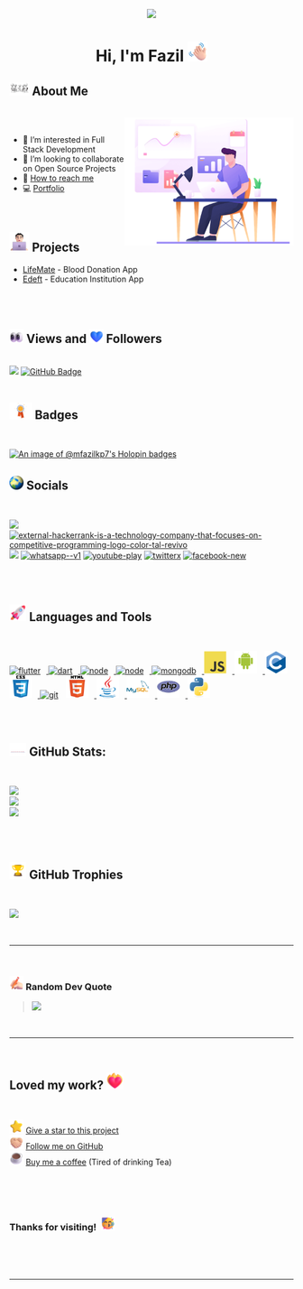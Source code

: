 <p align="center"><img src="./assets/coding.gif" height="250"></p>

<h1 align="center">Hi, I'm Fazil <img src="./assets/Waving%20Hand%20Light%20Skin%20Tone.png" alt="Waving Hand Light Skin Tone" width="35"  /> </h1>

## <img src="./assets/collaborate.gif" width="35"/> About Me
<br/>&nbsp;&nbsp;
<img align="right" alt="coding" width="300" src="./assets/developer.png"/> &nbsp;&nbsp;
- 💓 I’m interested in Full Stack Development
- 👀 I’m looking to collaborate on Open Source Projects<br>
- 📩 <a href="mailto:mfazilkp7@gmail.com">How to reach me</a><br>
- 💻 <a href="https://mohammed-fazil-kp.github.io/fazil.in/">Portfolio</a><br>
<br><br>



## <img src="./assets/Man%20Technologist%20Light%20Skin%20Tone.png" width="35"/> Projects
- [LifeMate](https://mohammed-fazil-kp.github.io/LifeMate_depo/) - Blood Donation App
- [Edeft](https://github.com/mohammed-fazil-kp/edeft-App) - Education Institution App
 <br><br><br><br>


## <img src="./assets/Eyes.png" width="25"/> Views and <img src="./assets/Blue%20Heart.png" width="25"/> Followers
<br>
<a href="https://github.com/MOHAMMED-FAZIL-KP"><img src="https://komarev.com/ghpvc/?username=MOHAMMED-FAZIL-KP"></a>
<a href="https://github.com/MOHAMMED-FAZIL-KP?tab=followers"><img src="https://img.shields.io/github/followers/MOHAMMED-FAZIL-KP?label=Followers&style=social" alt="GitHub Badge"></a>
<br><br>


##  <img src="./assets/badge.gif" width="40"> Badges
<br>


[![An image of @mfazilkp7's Holopin badges](https://holopin.me/mfazilkp7)](https://holopin.io/@mfazilkp7)


## <img src="./assets/spinning-globe-animated.gif" width="25"> Socials
<br>

<p align="left"> 
<a href = "https://www.linkedin.com/in/fazil-kp-061459235/"><img src="https://img.icons8.com/fluency/1x/linkedin.png"/></a>
<a href = "https://www.hackerrank.com/profile/mfazilkp7"><img width="48" height="48" src="https://img.icons8.com/external-tal-revivo-color-tal-revivo/48/external-hackerrank-is-a-technology-company-that-focuses-on-competitive-programming-logo-color-tal-revivo.png" alt="external-hackerrank-is-a-technology-company-that-focuses-on-competitive-programming-logo-color-tal-revivo"/></a>
<a href = "https://www.instagram.com/fazil__.__ "><img src="https://img.icons8.com/fluent/48/000000/instagram-new.png"/></a>
<a href = "https://wa.me/8281088823 "><img width="48" height="48" src="https://img.icons8.com/color/48/whatsapp--v1.png" alt="whatsapp--v1"/></a>
<a href = "https://www.youtube.com/channel/UCVqYXdZZAwP2dkEDPHXVgSA"><img width="48" height="48" src="https://img.icons8.com/color/48/youtube-play.png" alt="youtube-play"/></a>
<a href = "https://twitter.com/FazilKp15"><img width="48" height="48" src="https://img.icons8.com/nolan/64/twitterx.png" alt="twitterx"/></a>
<a href = "https://www.facebook.com/fazilkp.mohammed/"><img width="48" height="48" src="https://img.icons8.com/fluency/48/facebook-new.png" alt="facebook-new"/></a></p>
<br><br>


##  <img src="assets/Rocket.png" width="30"> Languages and Tools
<br>

<p align="left"> 
  <a href="https://flutter.dev" target="_blank" rel="noreferrer"> <img src="https://www.vectorlogo.zone/logos/flutterio/flutterio-icon.svg" alt="flutter" width="40" height="40" style="margin-right: 10px"/> </a>
  <a href="https://dart.dev" target="_blank" rel="noreferrer"> <img src="https://www.vectorlogo.zone/logos/dartlang/dartlang-icon.svg" alt="dart" width="40" height="40" style="margin-right: 10px"/> </a>
  <a href="https://nodejs.org/en" target="_blank" rel="noreferrer"> <img src="https://www.vectorlogo.zone/logos/nodejs/nodejs-icon.svg" alt="node" width="40" height="40" style="margin-right: 10px"/> </a>
  <a href="https://firebase.google.com/" target="_blank" rel="noreferrer"> <img src="https://www.vectorlogo.zone/logos/firebase/firebase-icon.svg" alt="node" width="40" height="40" style="margin-right: 10px"/> </a>
  <a href="https://www.mongodb.com/" target="_blank" rel="noreferrer"> <img src="https://www.vectorlogo.zone/logos/mongodb/mongodb-icon.svg" alt="mongodb" width="40" height="40" style="margin-right: 10px"/> </a>
  <a href="https://developer.mozilla.org/en-US/docs/Web/JavaScript" target="_blank" rel="noreferrer"><img src="https://raw.githubusercontent.com/devicons/devicon/master/icons/javascript/javascript-original.svg" alt="javascript" width="40" height="40" style="margin-right: 10px"/> </a> 
  <a href="https://developer.android.com" target="_blank" rel="noreferrer"> <img src="https://raw.githubusercontent.com/devicons/devicon/master/icons/android/android-original-wordmark.svg" alt="android" width="40" height="40" style="margin-right: 10px"/> </a>
  <a href="https://www.cprogramming.com/" target="_blank" rel="noreferrer"> <img src="https://raw.githubusercontent.com/devicons/devicon/master/icons/c/c-original.svg" alt="c" width="40" height="40" style="margin-right: 10px"/> </a> 
  <a href="https://www.w3schools.com/css/" target="_blank" rel="noreferrer"> <img src="https://raw.githubusercontent.com/devicons/devicon/master/icons/css3/css3-original-wordmark.svg" alt="css3" width="40" height="40" style="margin-right: 10px"/> </a> 
  <a href="https://git-scm.com/" target="_blank" rel="noreferrer"> <img src="https://www.vectorlogo.zone/logos/git-scm/git-scm-icon.svg" alt="git" width="40" height="40" style="margin-right: 10px"/></a> 
  <a href="https://www.w3.org/html/" target="_blank" rel="noreferrer"> <img src="https://raw.githubusercontent.com/devicons/devicon/master/icons/html5/html5-original-wordmark.svg" alt="html5" width="40" height="40" style="margin-right: 10px"/> </a>
  <a href="https://www.java.com" target="_blank" rel="noreferrer"> <img src="https://raw.githubusercontent.com/devicons/devicon/master/icons/java/java-original.svg" alt="java" width="40" height="40" style="margin-right: 10px"/> </a> 
  <a href="https://www.mysql.com/" target="_blank" rel="noreferrer"> <img src="https://raw.githubusercontent.com/devicons/devicon/master/icons/mysql/mysql-original-wordmark.svg" alt="mysql" width="40" height="40" style="margin-right: 10px"/> </a> 
  <a href="https://www.php.net" target="_blank" rel="noreferrer"> <img src="https://raw.githubusercontent.com/devicons/devicon/master/icons/php/php-original.svg" alt="php" width="40" height="40" style="margin-right: 10px"/> </a> 
  <a href="https://www.python.org" target="_blank" rel="noreferrer"> <img src="https://raw.githubusercontent.com/devicons/devicon/master/icons/python/python-original.svg" alt="python" width="40" height="40" style="margin-right: 10px"/> </a>
</p>

<br><br>

## <img src="./assets/graph-animation.gif" width="30"/> GitHub Stats:
<br>

![](https://github-readme-stats-sigma-five.vercel.app/api?username=MOHAMMED-FAZIL-KP&theme=dark&hide_border=true&include_all_commits=false&count_private=true)<br/>
![](https://github-readme-streak-stats.herokuapp.com/?user=MOHAMMED-FAZIL-KP&theme=dark&hide_border=true)<br/>
![](https://github-readme-stats-sigma-five.vercel.app/api/top-langs/?username=MOHAMMED-FAZIL-KP&theme=dark&hide_border=true&include_all_commits=false&count_private=true&layout=compact) 

<br><br>

## <img src="./assets/trophies.gif" width="30"/> GitHub Trophies
<br>

![](https://github-profile-trophy.vercel.app/?username=MOHAMMED-FAZIL-KP&theme=dark_dimmed&no-frame=false&no-bg=true&margin-w=4)

<br>

---
<br>



### <img src="./assets/Writing%20Hand%20Light%20Skin%20Tone.png" width=25> Random Dev Quote

>![](https://quotes-github-readme.vercel.app/api?type=horizontal&theme=dark)

<br>



---

<br>

## Loved my work? <img src="assets/Heart on Fire.png" width="30">
<br>

<img src="assets/Star.png" width="25"/>&nbsp;[Give a star to this project](https://github.com/MOHAMMED-FAZIL-KP/MOHAMMED-FAZIL-KP) <br/>
<img src="assets/Folded Hands Light Skin Tone.png" width="25"/>&nbsp;[Follow me on GitHub](https://github.com/MOHAMMED-FAZIL-KP)<br/>
<img src="assets/Hot Beverage.png" width="25"> [Buy me a coffee](https://www.buymeacoffee.com/mfazilkp10t) (Tired of drinking Tea)

<br><br><br>

### Thanks for visiting! &nbsp;<img src="./assets/Partying Face.png" width="25">

<br><br><br>

---


